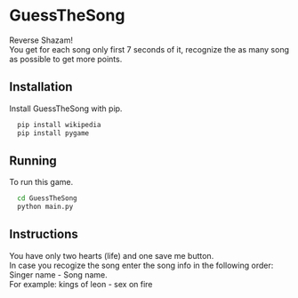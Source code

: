 
# GuessTheSong

Reverse Shazam!\
You get for each song only first 7 seconds of it, recognize the as many song as possible to get more points.
## Installation

Install GuessTheSong with pip.

```bash
  pip install wikipedia
  pip install pygame
```
    
## Running

To run this game.

```bash
  cd GuessTheSong
  python main.py
```


## Instructions

You have only two hearts (life) and one save me button.\
In case you recogize the song enter the song info in the following order:\
Singer name - Song name.\
For example: kings of leon - sex on fire

